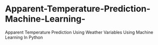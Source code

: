 # Apparent-Temperature-Prediction-Machine-Learning-
Apparent Temperature Prediction Using Weather Variables Using Machine Learning In Python 
